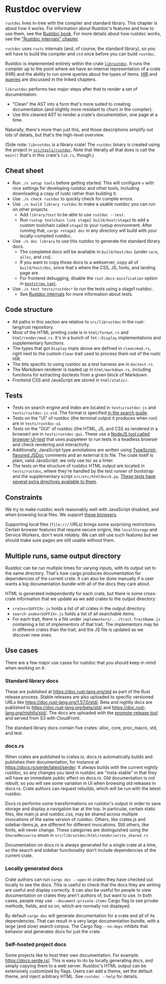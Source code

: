 # Rustdoc overview

`rustdoc` lives in-tree with the
compiler and standard library. This chapter is about how it works.
For information about Rustdoc's features and how to use them, see
the [Rustdoc book](https://doc.rust-lang.org/nightly/rustdoc/).
For more details about how rustdoc works, see the
["Rustdoc internals" chapter][Rustdoc internals].

[Rustdoc internals]: ./rustdoc-internals.md

<!-- toc -->

`rustdoc` uses `rustc` internals (and, of course, the standard library), so you
will have to build the compiler and `std` once before you can build `rustdoc`.

Rustdoc is implemented entirely within the crate [`librustdoc`][rd]. It runs
the compiler up to the point where we have an internal representation of a
crate (HIR) and the ability to run some queries about the types of items. [HIR]
and [queries] are discussed in the linked chapters.

[HIR]: ./hir.md
[queries]: ./query.md
[rd]: https://github.com/rust-lang/rust/tree/master/src/librustdoc

`librustdoc` performs two major steps after that to render a set of
documentation:

* "Clean" the AST into a form that's more suited to creating documentation (and
  slightly more resistant to churn in the compiler).
* Use this cleaned AST to render a crate's documentation, one page at a time.

Naturally, there's more than just this, and those descriptions simplify out
lots of details, but that's the high-level overview.

(Side note: `librustdoc` is a library crate! The `rustdoc` binary is created
using the project in [`src/tools/rustdoc`][bin]. Note that literally all that
does is call the `main()` that's in this crate's `lib.rs`, though.)

[bin]: https://github.com/rust-lang/rust/tree/master/src/tools/rustdoc

## Cheat sheet

* Run `./x setup tools` before getting started. This will configure `x`
  with nice settings for developing rustdoc and other tools, including
  downloading a copy of rustc rather than building it.
* Use `./x check rustdoc` to quickly check for compile errors.
* Use `./x build library rustdoc` to make a usable
  rustdoc you can run on other projects.
  * Add `library/test` to be able to use `rustdoc --test`.
  * Run `rustup toolchain link stage2 build/host/stage2` to add a
    custom toolchain called `stage2` to your rustup environment. After
    running that, `cargo +stage2 doc` in any directory will build with
    your locally-compiled rustdoc.
* Use `./x doc library` to use this rustdoc to generate the
  standard library docs.
  * The completed docs will be available in `build/host/doc` (under `core`, `alloc`, and `std`).
  * If you want to copy those docs to a webserver, copy all of
    `build/host/doc`, since that's where the CSS, JS, fonts, and landing
    page are.
  * For frontend debugging, disable the `rust.docs-minification` option in [`bootstrap.toml`].
* Use `./x test tests/rustdoc*` to run the tests using a stage1
  rustdoc.
  * See [Rustdoc internals] for more information about tests.

[`bootstrap.toml`]: ./building/how-to-build-and-run.md

## Code structure

* All paths in this section are relative to `src/librustdoc` in the rust-lang/rust repository.
* Most of the HTML printing code is in `html/format.rs` and `html/render/mod.rs`.
  It's in a bunch of `fmt::Display` implementations and supplementary
  functions.
* The types that got `Display` impls above are defined in `clean/mod.rs`, right
  next to the custom `Clean` trait used to process them out of the rustc HIR.
* The bits specific to using rustdoc as a test harness are in
  `doctest.rs`.
* The Markdown renderer is loaded up in `html/markdown.rs`, including functions
  for extracting doctests from a given block of Markdown.
* Frontend CSS and JavaScript are stored in `html/static/`.

## Tests

* Tests on search engine and index are located in `tests/rustdoc-js` and `tests/rustdoc-js-std`.
  The format is specified
  [in the search guide](rustdoc-internals/search.md#testing-the-search-engine).
* Tests on the "UI" of rustdoc (the terminal output it produces when run) are in
  `tests/rustdoc-ui`
* Tests on the "GUI" of rustdoc (the HTML, JS, and CSS as rendered in a browser)
  are in `tests/rustdoc-gui`. These use a [NodeJS tool called
  browser-UI-test](https://github.com/GuillaumeGomez/browser-UI-test/) that uses
  puppeteer to run tests in a headless browser and check rendering and
  interactivity.
* Additionally, JavaScript type annotations are written using [TypeScript-flavored JSDoc]
  comments and an external d.ts file. The code itself is plain, valid JavaScript; we only
  use tsc as a linter.
* The tests on the structure of rustdoc HTML output are located in `tests/rustdoc`,
  where they're handled by the test runner of bootstrap and
  the supplementary script `src/etc/htmldocck.py`.
  [These tests have several extra directives available to them](./rustdoc-internals/rustdoc-test-suite.md).

[TypeScript-flavored JSDoc]: https://www.typescriptlang.org/docs/handbook/jsdoc-supported-types.html

## Constraints

We try to make rustdoc work reasonably well with JavaScript disabled, and when
browsing local files. We support
[these browsers](https://rust-lang.github.io/rfcs/1985-tiered-browser-support.html#supported-browsers).

Supporting local files (`file:///` URLs) brings some surprising restrictions.
Certain browser features that require secure origins, like `localStorage` and
Service Workers, don't work reliably. We can still use such features but we
should make sure pages are still usable without them.

## Multiple runs, same output directory

Rustdoc can be run multiple times for varying inputs, with its output set to the
same directory. That's how cargo produces documentation for dependencies of the
current crate. It can also be done manually if a user wants a big
documentation bundle with all of the docs they care about.

HTML is generated independently for each crate, but there is some cross-crate
information that we update as we add crates to the output directory:

 - `crates<SUFFIX>.js` holds a list of all crates in the output directory.
 - `search-index<SUFFIX>.js` holds a list of all searchable items.
 - For each trait, there is a file under `implementors/.../trait.TraitName.js`
   containing a list of implementors of that trait. The implementors may be in
   different crates than the trait, and the JS file is updated as we discover
   new ones.

## Use cases

There are a few major use cases for rustdoc that you should keep in mind when
working on it:

### Standard library docs

These are published at <https://doc.rust-lang.org/std> as part of the Rust release
process. Stable releases are also uploaded to specific versioned URLs like
<https://doc.rust-lang.org/1.57.0/std/>. Beta and nightly docs are published to
<https://doc.rust-lang.org/beta/std/> and <https://doc.rust-lang.org/nightly/std/>.
The docs are uploaded with the [promote-release
tool](https://github.com/rust-lang/promote-release) and served from S3 with
CloudFront.

The standard library docs contain five crates: alloc, core, proc_macro, std, and
test.

### docs.rs

When crates are published to crates.io, docs.rs automatically builds
and publishes their documentation, for instance at
<https://docs.rs/serde/latest/serde/>. It always builds with the current nightly
rustdoc, so any changes you land in rustdoc are "insta-stable" in that they will
have an immediate public effect on docs.rs. Old documentation is not rebuilt, so
you will see some variation in UI when browsing old releases in docs.rs. Crate
authors can request rebuilds, which will be run with the latest rustdoc.

Docs.rs performs some transformations on rustdoc's output in order to save
storage and display a navigation bar at the top. In particular, certain static
files, like main.js and rustdoc.css, may be shared across multiple invocations
of the same version of rustdoc. Others, like crates.js and sidebar-items.js, are
different for different invocations. Still others, like fonts, will never
change. These categories are distinguished using the `SharedResource` enum in
`src/librustdoc/html/render/write_shared.rs`

Documentation on docs.rs is always generated for a single crate at a time, so
the search and sidebar functionality don't include dependencies of the current
crate.

### Locally generated docs

Crate authors can run `cargo doc --open` in crates they have checked
out locally to see the docs. This is useful to check that the docs they
are writing are useful and display correctly. It can also be useful for
people to view documentation on crates they aren't authors of, but want to
use. In both cases, people may use `--document-private-items` Cargo flag to
see private methods, fields, and so on, which are normally not displayed.

By default `cargo doc` will generate documentation for a crate and all of its
dependencies. That can result in a very large documentation bundle, with a large
(and slow) search corpus. The Cargo flag `--no-deps` inhibits that behavior and
generates docs for just the crate.

### Self-hosted project docs

Some projects like to host their own documentation. For example:
<https://docs.serde.rs/>. This is easy to do by locally generating docs, and
simply copying them to a web server. Rustdoc's HTML output can be extensively
customized by flags. Users can add a theme, set the default theme, and inject
arbitrary HTML. See `rustdoc --help` for details.
